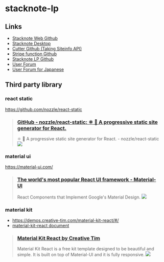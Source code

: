 # stacknote-lp

## Links

- [Stacknote Web Github](https://github.com/pildre/stacknote)
- [Stacknote Desktop](https://github.com/pildre/stacknote-desktop-app)
- [Cutter Github (Taking Siteinfo API)](https://github.com/pildre/cutter)
- [Stripe function Github](https://github.com/pildre/stacknote-stripe-function)
- [Stacknote LP Github](https://github.com/pildre/stacknote-lp)
- [User Forum](https://github.com/pildre/stacknote-forum)
- [User Forum for Japanese](https://github.com/pildre/stacknote-forum-ja)

## Third party library

### react static

https://github.com/nozzle/react-static

> ### [GitHub - nozzle\/react-static: ⚛️ 🚀 A progressive static site generator for React.](https://github.com/nozzle/react-static)
>
> ⚛️ 🚀 A progressive static site generator for React. - nozzle\/react-static
> ![](https://avatars2.githubusercontent.com/u/5400727?s=400&v=4)

### material ui

https://material-ui.com/

> ### [The world's most popular React UI framework - Material-UI](https://material-ui.com/)
>
> React Components that Implement Google's Material Design.
> ![](https://material-ui.com/static/brand.png)

### material kit

- https://demos.creative-tim.com/material-kit-react/#/
- [material-kit-react document](https://demos.creative-tim.com/material-kit-react/#/documentation/tutorial)

> ### [Material Kit React by Creative Tim](https://demos.creative-tim.com/material-kit-react/#/documentation/tutorial)
>
> Material Kit React is a free kit template designed to be beautiful and simple. It is built on top of Material-UI and it is fully responsive.
> ![](http://s3.amazonaws.com/creativetim_bucket/products/83/opt_mk_react_thumbnail.jpg)
